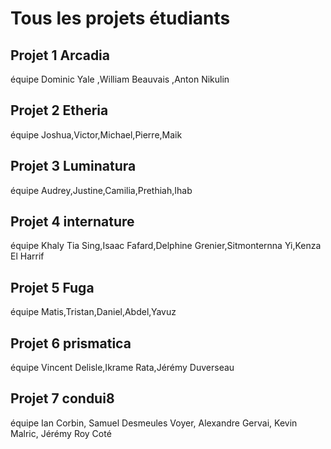 # Tous les projets étudiants


## Projet 1 Arcadia
équipe
Dominic Yale ,William Beauvais ,Anton Nikulin


## Projet 2 Etheria
équipe
Joshua,Victor,Michael,Pierre,Maik



## Projet 3 Luminatura
équipe
Audrey,Justine,Camilia,Prethiah,Ihab


## Projet 4 internature
équipe
Khaly Tia Sing,Isaac Fafard,Delphine Grenier,Sitmonternna Yi,Kenza El Harrif

## Projet 5 Fuga
équipe
Matis,Tristan,Daniel,Abdel,Yavuz

## Projet 6 prismatica
équipe
Vincent Delisle,Ikrame Rata,Jérémy Duverseau



## Projet 7 condui8
équipe
Ian Corbin, Samuel Desmeules Voyer, Alexandre Gervai, Kevin Malric, Jérémy Roy Coté


